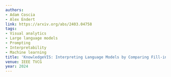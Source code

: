 ```yaml
---
authors:
- Adam Coscia
- Alex Endert
link: https://arxiv.org/abs/2403.04758
tags:
- Visual analytics
- Large language models
- Prompting
- Interpretability
- Machine learning
title: 'KnowledgeVIS: Interpreting Language Models by Comparing Fill-in-the-Blank Prompts'
venue: IEEE TVCG
year: 2024
---
```

